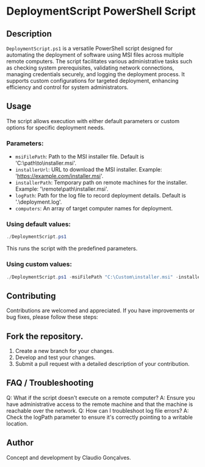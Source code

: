# DeploymentScript PowerShell Script

## Description
`DeploymentScript.ps1` is a versatile PowerShell script designed for automating the deployment of software using MSI files across multiple remote computers. The script facilitates various administrative tasks such as checking system prerequisites, validating network connections, managing credentials securely, and logging the deployment process. It supports custom configurations for targeted deployment, enhancing efficiency and control for system administrators.

## Usage

The script allows execution with either default parameters or custom options for specific deployment needs.

### Parameters:
- `msiFilePath`: Path to the MSI installer file. Default is 'C:\path\to\installer.msi'.
- `installerUrl`: URL to download the MSI installer. Example: 'https://example.com/installer.msi'.
- `installerPath`: Temporary path on remote machines for the installer. Example: '\\remote\path\installer.msi'.
- `logPath`: Path for the log file to record deployment details. Default is '.\deployment.log'.
- `computers`: An array of target computer names for deployment.

### Using default values:

```powershell
./DeploymentScript.ps1
```
This runs the script with the predefined parameters.

### Using custom values:

```powershell
./DeploymentScript.ps1 -msiFilePath "C:\Custom\installer.msi" -installerUrl "https://example.com/custominstaller.msi" -logPath "C:\CustomLogs\deployment.log"
```
## Contributing
Contributions are welcomed and appreciated. If you have improvements or bug fixes, please follow these steps:

## Fork the repository.
1. Create a new branch for your changes.
2. Develop and test your changes.
3. Submit a pull request with a detailed description of your contribution.
## FAQ / Troubleshooting
Q: What if the script doesn't execute on a remote computer?
A: Ensure you have administrative access to the remote machine and that the machine is reachable over the network.
Q: How can I troubleshoot log file errors?
A: Check the logPath parameter to ensure it's correctly pointing to a writable location.
## Author
Concept and development by Claudio Gonçalves.
